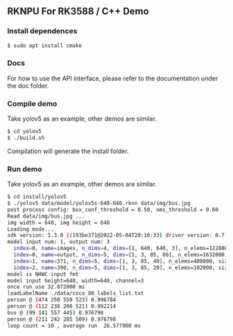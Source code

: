 ## RKNPU For RK3588 / C++ Demo

### Install dependences

```sh
$ sudo apt install cmake
```

### Docs

For how to use the API interface, please refer to the documentation under the doc folder.

### Compile demo

Take yolov5 as an example, other demos are similar.

```sh
$ cd yolov5
$ ./build.sh
```

Compilation will generate the install folder.

### Run demo

Take yolov5 as an example, other demos are similar.

```sh
$ cd install/yolov5
$ ./yolov5 data/model/yolov5s-640-640.rknn data/img/bus.jpg 
post process config: box_conf_threshold = 0.50, nms_threshold = 0.60
Read data/img/bus.jpg ...
img width = 640, img height = 640
Loading mode...
sdk version: 1.3.0 (c193be371@2022-05-04T20:16:33) driver version: 0.7.2
model input num: 1, output num: 3
  index=0, name=images, n_dims=4, dims=[1, 640, 640, 3], n_elems=1228800, size=1228800, fmt=NHWC, type=INT8, qnt_type=AFFINE, zp=-128, scale=0.003922
  index=0, name=output, n_dims=5, dims=[1, 3, 85, 80], n_elems=1632000, size=1632000, fmt=UNDEFINED, type=INT8, qnt_type=AFFINE, zp=77, scale=0.080445
  index=1, name=371, n_dims=5, dims=[1, 3, 85, 40], n_elems=408000, size=408000, fmt=UNDEFINED, type=INT8, qnt_type=AFFINE, zp=56, scale=0.080794
  index=2, name=390, n_dims=5, dims=[1, 3, 85, 20], n_elems=102000, size=102000, fmt=UNDEFINED, type=INT8, qnt_type=AFFINE, zp=69, scale=0.081305
model is NHWC input fmt
model input height=640, width=640, channel=3
once run use 32.872000 ms
loadLabelName ./data/coco_80_labels_list.txt
person @ (474 250 559 523) 0.996784
person @ (112 238 208 521) 0.992214
bus @ (99 141 557 445) 0.976798
person @ (211 242 285 509) 0.976798
loop count = 10 , average run  26.577900 ms
```

